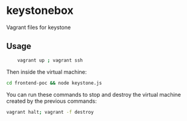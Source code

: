 # keystonebox
Vagrant files for keystone

## Usage

```bash
	vagrant up ; vagrant ssh
```

Then inside the virtual machine:

```bash
cd frontend-poc && node keystone.js
```

You can run these commands to stop and destroy the virtual machine created by the previous commands:

```bash
vagrant halt; vagrant -f destroy
```
